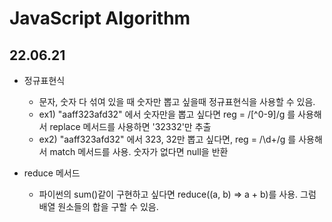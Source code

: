 # JavaScript Algorithm 

## 22.06.21

- 정규표현식
    - 문자, 숫자 다 섞여 있을 때 숫자만 뽑고 싶을때 정규표현식을 사용할 수 있음.
    - ex1) "aaff323afd32" 에서 숫자만을 뽑고 싶다면 reg = /[^0-9]/g 를 사용해서 replace 메서드를 사용하면 '32332'만 추출
    - ex2) "aaff323afd32" 에서 323, 32만 뽑고 싶다면, reg = /\d+/g 를 사용해서 match 메서드를 사용. 숫자가 없다면 null을 반환

- reduce 메서드
    - 파이썬의 sum()같이 구현하고 싶다면 reduce((a, b) => a + b)를 사용. 그럼 배열 원소들의 합을 구할 수 있음.